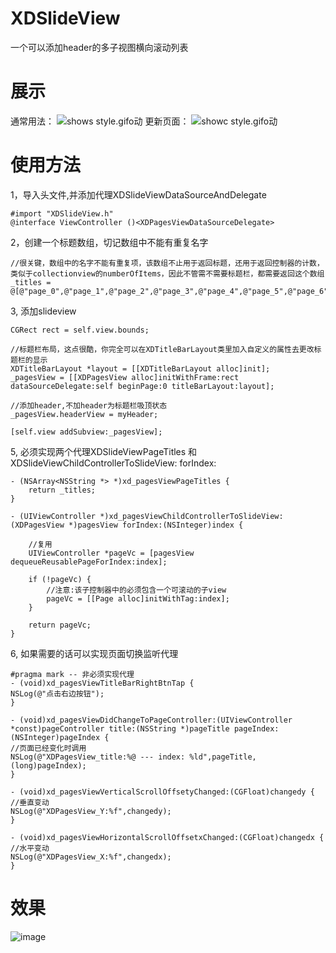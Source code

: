 # XDSlideView
一个可以添加header的多子视图横向滚动列表
# 展示
通常用法：
![shows style.gifo动](https://github.com/Xiexingda/XDPagesView/blob/master/shows.gif)
更新页面：
![showc style.gifo动](https://github.com/Xiexingda/XDPagesView/blob/master/showc.gif)
# 使用方法
1，导入头文件,并添加代理XDSlideViewDataSourceAndDelegate
```
#import "XDSlideView.h"
@interface ViewController ()<XDPagesViewDataSourceDelegate>
```

2，创建一个标题数组，切记数组中不能有重复名字
```
//很关键，数组中的名字不能有重复项，该数组不止用于返回标题，还用于返回控制器的计数，类似于collectionview的numberOfItems，因此不管需不需要标题栏，都需要返回这个数组
_titles = @[@"page_0",@"page_1",@"page_2",@"page_3",@"page_4",@"page_5",@"page_6",@"page_7",@"page_8"];
```

3, 添加slideview
```
CGRect rect = self.view.bounds;

//标题栏布局，这点很酷，你完全可以在XDTitleBarLayout类里加入自定义的属性去更改标题栏的显示
XDTitleBarLayout *layout = [[XDTitleBarLayout alloc]init];
_pagesView = [[XDPagesView alloc]initWithFrame:rect dataSourceDelegate:self beginPage:0 titleBarLayout:layout];

//添加header,不加header为标题栏吸顶状态
_pagesView.headerView = myHeader;

[self.view addSubview:_pagesView];
```

5, 必须实现两个代理XDSlideViewPageTitles 和 XDSlideViewChildControllerToSlideView: forIndex:
```
- (NSArray<NSString *> *)xd_pagesViewPageTitles {
    return _titles;
}

- (UIViewController *)xd_pagesViewChildControllerToSlideView:(XDPagesView *)pagesView forIndex:(NSInteger)index {

    //复用
    UIViewController *pageVc = [pagesView dequeueReusablePageForIndex:index];

    if (!pageVc) {
        //注意:该子控制器中的必须包含一个可滚动的子view
        pageVc = [[Page alloc]initWithTag:index];
    }

    return pageVc;
}
```

6, 如果需要的话可以实现页面切换监听代理
```
#pragma mark -- 非必须实现代理
- (void)xd_pagesViewTitleBarRightBtnTap {
NSLog(@"点击右边按钮");
}

- (void)xd_pagesViewDidChangeToPageController:(UIViewController *const)pageController title:(NSString *)pageTitle pageIndex:(NSInteger)pageIndex {
//页面已经变化时调用
NSLog(@"XDPagesView_title:%@ --- index: %ld",pageTitle, (long)pageIndex);
}

- (void)xd_pagesViewVerticalScrollOffsetyChanged:(CGFloat)changedy {
//垂直变动
NSLog(@"XDPagesView_Y:%f",changedy);
}

- (void)xd_pagesViewHorizontalScrollOffsetxChanged:(CGFloat)changedx {
//水平变动
NSLog(@"XDPagesView_X:%f",changedx);
}

```

# 效果

![image](https://github.com/Xiexingda/XDPagesView/blob/master/show.png)

